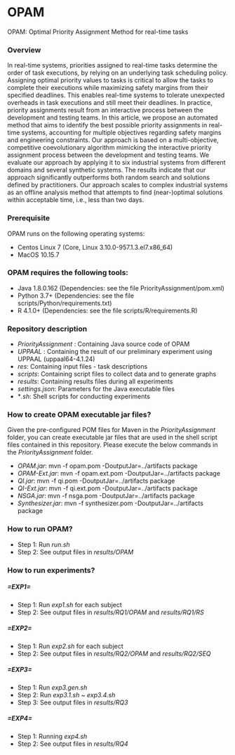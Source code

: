 # OPAM

OPAM: Optimal Priority Assignment Method for real-time tasks


### Overview
In real-time systems, priorities assigned to real-time tasks determine the order of task executions, by relying on an underlying task scheduling policy. Assigning optimal priority values to tasks is critical to allow the tasks to complete their executions while maximizing safety margins from their specified deadlines. This enables real-time systems to tolerate unexpected overheads in task executions and still meet their deadlines. In practice, priority assignments result from an interactive process between the development and testing teams. In this article, we propose an automated method that aims to identify the best possible priority assignments in real-time systems, accounting for multiple objectives regarding safety margins and engineering constraints. Our approach is based on a multi-objective, competitive coevolutionary algorithm mimicking the interactive priority assignment process between the development and testing teams. We evaluate our approach by applying it to six industrial systems from different domains and several synthetic systems. The results indicate that our approach significantly outperforms both random search and solutions defined by practitioners. Our approach scales to complex industrial systems as an offline analysis method that attempts to find (near-)optimal solutions within acceptable time, i.e., less than two days.


### Prerequisite
OPAM runs on the following operating systems:
- Centos Linux 7 (Core, Linux 3.10.0-957.1.3.el7.x86_64)
- MacOS 10.15.7


### OPAM requires the following tools:
- Java 1.8.0.162  (Dependencies: see the file PriorityAssignment/pom.xml)
- Python 3.7+     (Dependencies: see the file scripts/Python/requirements.txt)
- R 4.1.0+        (Dependencies: see the file scripts/R/requirements.R)


### Repository description
* *PriorityAssignment* : Containing Java source code of OPAM
* *UPPAAL* : Containing the result of our preliminary experiment using UPPAAL (uppaal64-4.1.24)
* *res*: Containing input files - task descriptions
* *scripts*: Containing script files to collect data and to generate graphs
* *results*: Containing results files during all experiments
* *settings.json*: Parameters for the Java executable files
* **.sh*: Shell scripts for conducting experiments 

### How to create OPAM executable jar files?
Given the pre-configured POM files for Maven in the *PriorityAssignment* folder, you can create executable jar files that are used in the shell script files contained in this repository. Please execute the below commands in the *PriorityAssignment* folder.
* *OPAM.jar*: mvn -f opam.pom -DoutputJar=../artifacts package
* *OPAM-Ext.jar*: mvn -f opam.ext.pom -DoutputJar=../artifacts package
* *QI.jar*: mvn -f qi.pom -DoutputJar=../artifacts package
* *QI-Ext.jar*: mvn -f qi.ext.pom -DoutputJar=../artifacts package
* *NSGA.jar*: mvn -f nsga.pom -DoutputJar=../artifacts package
* *Synthesizer.jar*: mvn -f synthesizer.pom -DoutputJar=../artifacts package


### How to run OPAM?
* Step 1: Run *run.sh*
* Step 2: See output files in *results/OPAM*


### How to run experiments?

##### =EXP1=
* Step 1: Run *exp1.sh* for each subject
* Step 2: See output files in *results/RQ1/OPAM* and *results/RQ1/RS*

##### =EXP2=
* Step 1: Run *exp2.sh* for each subject
* Step 2: See output files in *results/RQ2/OPAM* and *results/RQ2/SEQ*


##### =EXP3=
* Step 1: Run *exp3.gen.sh*
* Step 2: Run *exp3.1.sh* ~ *exp3.4.sh* 
* Step 3: See output files in *results/RQ3*


##### =EXP4=
* Step 1: Running *exp4.sh*
* Step 2: See output files in *results/RQ4*
